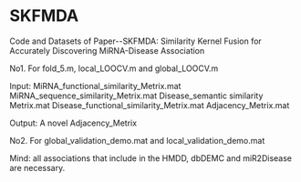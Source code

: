 # SKFMDA
Code and Datasets of Paper--SKFMDA: Similarity Kernel Fusion for Accurately Discovering MiRNA-Disease Association

No1.    For fold_5.m, local_LOOCV.m and global_LOOCV.m

Input:
MiRNA_functional_similarity_Metrix.mat
MiRNA_sequence_similarity_Metrix.mat
Disease_semantic similarity Metrix.mat
Disease_functional_similarity_Metrix.mat
Adjacency_Metrix.mat

Output:
A novel Adjacency_Metrix

No2.  For global_validation_demo.mat and local_validation_demo.mat

Mind:  all associations that include in the HMDD, dbDEMC and miR2Disease are necessary.
